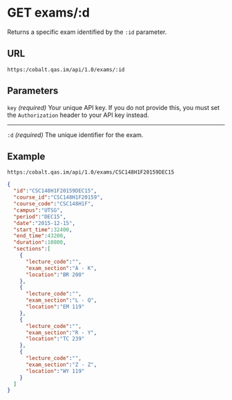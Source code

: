 # GET exams/:d

Returns a specific exam identified by the `:id` parameter.

## URL

```
https:/cobalt.qas.im/api/1.0/exams/:id
```

## Parameters

`key` _(required)_
Your unique API key. If you do not provide this, you must set the `Authorization` header to your API key instead.
- - -
`:d` _(required)_
The unique identifier for the exam.

## Example

```
https:/cobalt.qas.im/api/1.0/exams/CSC148H1F20159DEC15
```

```json
{
  "id":"CSC148H1F20159DEC15",
  "course_id":"CSC148H1F20159",
  "course_code":"CSC148H1F",
  "campus":"UTSG",
  "period":"DEC15",
  "date":"2015-12-15",
  "start_time":32400,
  "end_time":43200,
  "duration":10800,
  "sections":[
    {
      "lecture_code":"",
      "exam_section":"A - K",
      "location":"BR 200"
    },
    {
      "lecture_code":"",
      "exam_section":"L - Q",
      "location":"EM 119"
    },
    {
      "lecture_code":"",
      "exam_section":"R - Y",
      "location":"TC 239"
    },
    {
      "lecture_code":"",
      "exam_section":"Z - Z",
      "location":"WY 119"
    }
  ]
}
```
